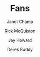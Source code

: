 ---
layout: video
home: yes
video_source: fans.mp4
title: Fans
author:
  - Janet Champ
  - Rick McQuiston
  - Jay Howard
  - Derek Ruddy
credits:
  - Loaded Pictures, Director
  - Janet Champ, Creative Director/Writer
  - Rick McQuiston, Creative Director/Art Director
  - Jay Howard, Producer
  - Derek Ruddy, Producer
---